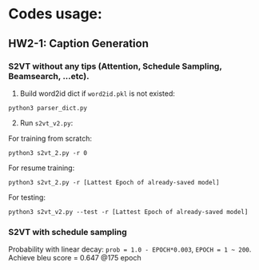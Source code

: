 # Codes usage:

## HW2-1: Caption Generation

### S2VT without any tips (Attention, Schedule Sampling, Beamsearch, ...etc).
1. Build word2id dict if `word2id.pkl` is not existed:
```
python3 parser_dict.py
```
2. Run `s2vt_v2.py`:

For training from scratch:
```
python3 s2vt_2.py -r 0
```

For resume training:
```
python3 s2vt_2.py -r [Lattest Epoch of already-saved model]
```

For testing:
```
python3 s2vt_v2.py --test -r [Lattest Epoch of already-saved model]
```

### S2VT with schedule sampling

Probability with linear decay: `prob = 1.0 - EPOCH*0.003`, `EPOCH = 1 ~ 200`.  
Achieve bleu score = 0.647 @175 epoch

